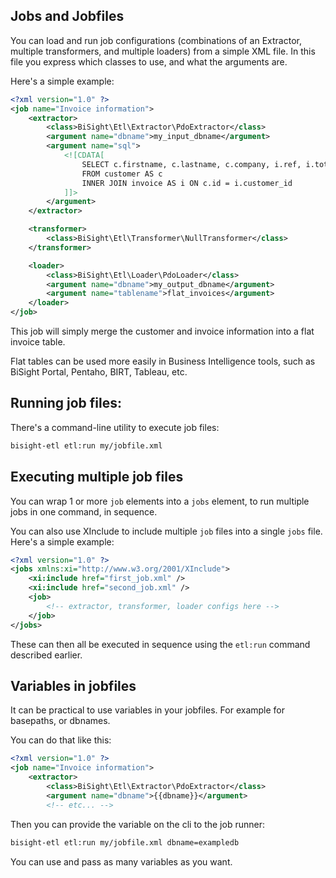 
## Jobs and Jobfiles

You can load and run job configurations (combinations of an Extractor, multiple transformers, and multiple loaders) from a simple XML file. In this file you express which classes to use, and what the arguments are.

Here's a simple example:

```xml
<?xml version="1.0" ?>
<job name="Invoice information">
    <extractor>
        <class>BiSight\Etl\Extractor\PdoExtractor</class>
        <argument name="dbname">my_input_dbname</argument>
        <argument name="sql">
            <![CDATA[
                SELECT c.firstname, c.lastname, c.company, i.ref, i.totalprice
                FROM customer AS c
                INNER JOIN invoice AS i ON c.id = i.customer_id
            ]]>
        </argument>
    </extractor>

    <transformer>
        <class>BiSight\Etl\Transformer\NullTransformer</class>
    </transformer>

    <loader>
        <class>BiSight\Etl\Loader\PdoLoader</class>
        <argument name="dbname">my_output_dbname</argument>
        <argument name="tablename">flat_invoices</argument>
    </loader>
</job>
```

This job will simply merge the customer and invoice information into a flat invoice table.

Flat tables can be used more easily in Business Intelligence tools, such as BiSight Portal, Pentaho, BIRT, Tableau, etc.

## Running job files:

There's a command-line utility to execute job files:

```bash
bisight-etl etl:run my/jobfile.xml
```

## Executing multiple job files

You can wrap 1 or more `job` elements into a `jobs` element, to run multiple jobs
in one command, in sequence.

You can also use XInclude to include multiple `job` files into a single `jobs` file.
Here's a simple example:

```xml
<?xml version="1.0" ?>
<jobs xmlns:xi="http://www.w3.org/2001/XInclude">
    <xi:include href="first_job.xml" />
    <xi:include href="second_job.xml" />
    <job>
        <!-- extractor, transformer, loader configs here -->
    </job>
</jobs>
```

These can then all be executed in sequence using the `etl:run` command described earlier.

## Variables in jobfiles

It can be practical to use variables in your jobfiles. For example for basepaths, or dbnames.

You can do that like this:

```xml
<?xml version="1.0" ?>
<job name="Invoice information">
    <extractor>
        <class>BiSight\Etl\Extractor\PdoExtractor</class>
        <argument name="dbname">{{dbname}}</argument>
        <!-- etc... -->
```

Then you can provide the variable on the cli to the job runner:

```bash
bisight-etl etl:run my/jobfile.xml dbname=exampledb
```

You can use and pass as many variables as you want.

